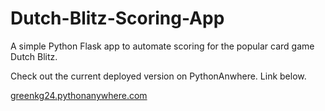 # Dutch-Blitz-Scoring-App
A simple Python Flask app to automate scoring for the popular card game Dutch Blitz.

Check out the current deployed version on PythonAnwhere. Link below.

[greenkg24.pythonanywhere.com](greenkg24.pythonanywhere.com)
